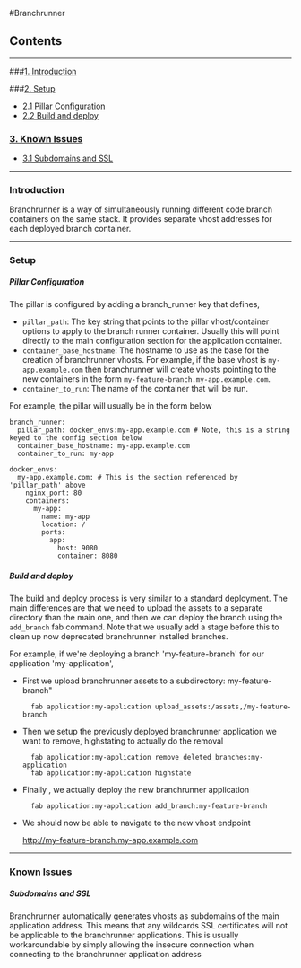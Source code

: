 #Branchrunner

## Contents
---------------------------------------------------
###[1. Introduction](#introduction)

###[2. Setup](#setup)

* [2.1 Pillar Configuration](#pillar-configuration)
* [2.2 Build and deploy](#build-and-deploy)

### [3. Known Issues](#known-issues)

* [3.1 Subdomains and SSL](#subdomains-and-ssl)

--------------------------------------------------
### Introduction

Branchrunner is a way of simultaneously running different code branch containers on the same stack.
It provides separate vhost addresses for each deployed branch container.

--------------------------------------------------
### Setup

##### Pillar Configuration

The pillar is configured by adding a branch_runner key that defines,

* `pillar_path`: The key string that points to the pillar vhost/container options to apply to the branch runner container. Usually this will point directly to the main configuration section for the application container.
* `container_base_hostname`: The hostname to use as the base for the creation of branchrunner vhosts. For example, if the base vhost is `my-app.example.com` then branchrunner will create vhosts pointing to the new containers in the form `my-feature-branch.my-app.example.com`.
* `container_to_run`: The name of the container that will be run.

For example, the pillar will usually be in the form below

	branch_runner:
	  pillar_path: docker_envs:my-app.example.com # Note, this is a string keyed to the config section below
	  container_base_hostname: my-app.example.com
	  container_to_run: my-app

	docker_envs:
	  my-app.example.com: # This is the section referenced by 'pillar_path' above
	    nginx_port: 80
	    containers:
	      my-app:
	        name: my-app
	        location: /
	        ports:
	          app:
	            host: 9080
	            container: 8080


##### Build and deploy

The build and deploy process is very similar to a standard deployment. The main differences are that we need to upload the assets to a separate directory than the main one, and then we can deploy the branch using the `add_branch` fab command. Note that we usually add a stage before this to clean up now deprecated branchrunner installed branches.

For example, if we're deploying a branch 'my-feature-branch' for our application 'my-application',

* First we upload branchrunner assets to a subdirectory: my-feature-branch"

		fab application:my-application upload_assets:/assets,/my-feature-branch
  

* Then we setup the previously deployed branchrunner application we want to remove, highstating to actually do the removal
		
		fab application:my-application remove_deleted_branches:my-application
		fab application:my-application highstate
		
* Finally , we actually deploy the new branchrunner application

		fab application:my-application add_branch:my-feature-branch

* We should now be able to navigate to the new vhost endpoint

	http://my-feature-branch.my-app.example.com
	

----------------------------------------------------

### Known Issues

##### Subdomains and SSL

Branchrunner automatically generates vhosts as subdomains of the main application address. This means that any wildcards SSL certificates will not be applicable to the branchrunner applications. This is usually workaroundable by simply allowing the insecure connection when connecting to the branchrunner application address

